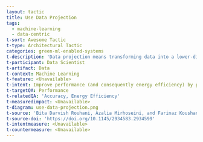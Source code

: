 ```yaml
---
layout: tactic
title: Use Data Projection
tags:
  - machine-learning
  - data-centric
t-sort: Awesome Tactic
t-type: Architectural Tactic
categories: green-ml-enabled-systems
t-description: 'Data projection means transforming data into a lower-dimensional embedding and using data to optimize projection parameters. Reducing the dimensionality of input data shrinks the dimensionality of the deep neural network (DNN), which leads to improved performance of the model. Using data projection as a preprocessing step can result in energy improvements without sacrificing performance or accuracy.'
t-participant: Data Scientist
t-artifact: Data
t-context: Machine Learning
t-feature: <Unavailable>
t-intent: Improve performance (and consequently energy efficiency) by projecting data into lower-dimensional embeddings
t-targetQA: Performance
t-relatedQA: 'Accuracy, Energy Efficiency'
t-measuredimpact: <Unavailable>
t-diagram: use-data-projection.png
t-source: 'Bita Darvish Rouhani, Azalia Mirhoseini, and Farinaz Koushanfar. 2016. DeLight: Adding Energy Dimension To Deep Neural Networks. In ISLPED ’16: Proceedings of the 2016 International Symposium on Low Power Electronics and Design. Association for Computing Machinery, New York, NY, USA, 112–117.'
t-source-doi: 'https://doi.org/10.1145/2934583.2934599'
t-intentmeasure: <Unavailable>
t-countermeasure: <Unavailable>
---
```


